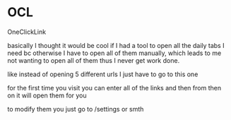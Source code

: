 # OCL
OneClickLink

basically I thought it would be cool if I had a tool to open all the daily tabs I need bc otherwise I have to open all of them manually, which leads to me not wanting to open all of them thus I never get work done.

like instead of opening 5 different urls I just have to go to this one

for the first time you visit you can enter all of the links and then from then on it will open them for you

to modify them you just go to /settings or smth

